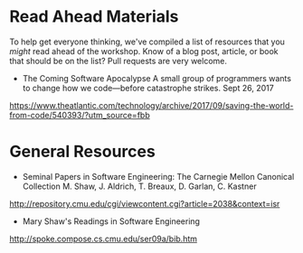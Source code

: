 # Read Ahead Materials

To help get everyone thinking, we've compiled a list of resources that you _might_ read ahead
of the workshop.  Know of a blog post, article, or book that should be on the list?  Pull requests
are very welcome.

* The Coming Software Apocalypse
A small group of programmers wants to change how we code—before catastrophe strikes.
Sept 26, 2017

https://www.theatlantic.com/technology/archive/2017/09/saving-the-world-from-code/540393/?utm_source=fbb


# General Resources

* Seminal Papers in Software Engineering:  The Carnegie Mellon Canonical Collection
M. Shaw, J. Aldrich, T. Breaux, D. Garlan, C. Kastner

http://repository.cmu.edu/cgi/viewcontent.cgi?article=2038&context=isr

* Mary Shaw's Readings in Software Engineering

http://spoke.compose.cs.cmu.edu/ser09a/bib.htm

